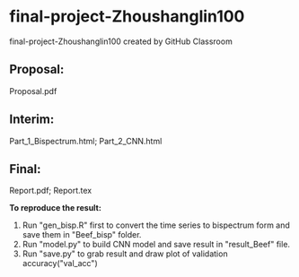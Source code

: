 # final-project-Zhoushanglin100
final-project-Zhoushanglin100 created by GitHub Classroom

## Proposal: 
Proposal.pdf

## Interim: 
Part_1_Bispectrum.html; Part_2_CNN.html

## Final: 

Report.pdf; Report.tex

**To reproduce the result:**
1. Run "gen_bisp.R" first to convert the time series to bispectrum form and save them in "Beef_bisp" folder.
2. Run "model.py" to build CNN model and save result in "result_Beef" file.
3. Run "save.py" to grab result and draw plot of validation accuracy("val_acc")
